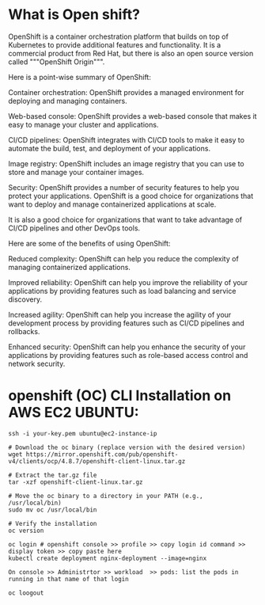 
What is Open shift? 
=======================
OpenShift is a container orchestration platform that builds on top of Kubernetes to provide additional features and functionality. 
  It is a commercial product from Red Hat, but there is also an open source version called """OpenShift Origin""".

Here is a point-wise summary of OpenShift:

Container orchestration: 
    OpenShift provides a managed environment for deploying and managing containers.
  
Web-based console: 
    OpenShift provides a web-based console that makes it easy to manage your cluster and applications.
  
CI/CD pipelines: 
    OpenShift integrates with CI/CD tools to make it easy to automate the build, test, and deployment of your applications.
  
Image registry: 
    OpenShift includes an image registry that you can use to store and manage your container images.
  
Security:
    OpenShift provides a number of security features to help you protect your applications.
OpenShift is a good choice for organizations that want to deploy and manage containerized applications at scale. 
  
  
It is also a good choice for organizations that want to take advantage of CI/CD pipelines and other DevOps tools.

Here are some of the benefits of using OpenShift:

Reduced complexity: 
    OpenShift can help you reduce the complexity of managing containerized applications.
  
Improved reliability: 
    OpenShift can help you improve the reliability of your applications by providing features such as load balancing and service discovery.
  
Increased agility:
    OpenShift can help you increase the agility of your development process by providing features such as CI/CD pipelines and rollbacks.
  
Enhanced security:
    OpenShift can help you enhance the security of your applications by providing features such as role-based access control and network security.
  
openshift (OC) CLI Installation on AWS EC2 UBUNTU:
==================================================
```
ssh -i your-key.pem ubuntu@ec2-instance-ip

# Download the oc binary (replace version with the desired version)
wget https://mirror.openshift.com/pub/openshift-v4/clients/ocp/4.8.7/openshift-client-linux.tar.gz

# Extract the tar.gz file
tar -xzf openshift-client-linux.tar.gz

# Move the oc binary to a directory in your PATH (e.g., /usr/local/bin)
sudo mv oc /usr/local/bin

# Verify the installation
oc version

oc login # openshift console >> profile >> copy login id command >> display token >> copy paste here  
kubectl create deployment nginx-deployment --image=nginx  

On console >> Administrtor >> workload  >> pods: list the pods in running in that name of that login  

oc loogout   
```
